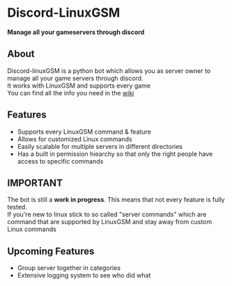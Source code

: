 # Discord-LinuxGSM
__Manage all your gameservers through discord__

## About
Discord-linuxGSM is a python bot which allows you as server owner to manage all your game servers through discord. \
It works with LinuxGSM and supports every game \
You can find all the info you need in the [wiki](https://github.com/Topvennie/Discord-LinuxGSM/wiki)

## Features
- Supports every LinuxGSM command & feature
- Allows for customized Linux commands
- Easily scalable for multiple servers in different directories
- Has a built in permission hiearchy so that only the right people have access to specific commands


## IMPORTANT
The bot is still a **work in progress**. This means that not every feature is fully tested. \
If you're new to linux stick to so called "server commands" which are command that are supported by LinuxGSM and stay away from custom Linux commands

## Upcoming Features
- Group server together in categories
- Extensive logging system to see who did what